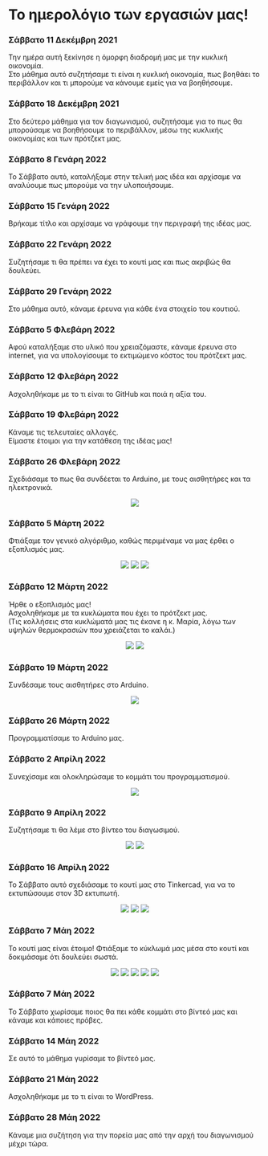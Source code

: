 # Το ημερολόγιο των εργασιών μας!

### Σάββατο 11 Δεκέμβρη 2021
Την ημέρα αυτή ξεκίνησε η όμορφη διαδρομή μας με την κυκλική οικονομία. <br />
Στο μάθημα αυτό συζητήσαμε τι είναι η κυκλική οικονομία, πως βοηθάει το περιβάλλον και τι μπορούμε να κάνουμε εμείς για να βοηθήσουμε.

### Σάββατο 18 Δεκέμβρη 2021
Στο δεύτερο μάθημα για τον διαγωνισμού, συζητήσαμε για το πως θα μπορούσαμε να βοηθήσουμε το περιβάλλον, μέσω της κυκλικής οικονομίας και των πρότζεκτ μας.

### Σάββατο 8 Γενάρη 2022
Το Σάββατο αυτό, καταλήξαμε στην τελική μας ιδέα και αρχίσαμε να αναλύουμε πως μπορούμε να την υλοποιήσουμε.

### Σάββατο 15 Γενάρη 2022
Βρήκαμε τίτλο και αρχίσαμε να γράφουμε την περιγραφή της ιδέας μας.

### Σάββατο 22 Γενάρη 2022
Συζητήσαμε τι θα πρέπει να έχει το κουτί μας και πως ακριβώς θα δουλεύει.

### Σάββατο 29 Γενάρη 2022
Στο μάθημα αυτό, κάναμε έρευνα για κάθε ένα στοιχείο του κουτιού.

### Σάββατο 5 Φλεβάρη 2022
Αφού καταλήξαμε στο υλικό που χρειαζόμαστε, κάναμε έρευνα στο internet, για να υπολογίσουμε το εκτιμώμενο κόστος του πρότζεκτ μας.

### Σάββατο 12 Φλεβάρη 2022
Ασχοληθήκαμε με το τι είναι το GitHub και ποιά η αξία του.

### Σάββατο 19 Φλεβάρη 2022
Κάναμε τις τελευταίες αλλαγές. <br />
Είμαστε έτοιμοι για την κατάθεση της ιδέας μας!

### Σάββατο 26 Φλεβάρη 2022
Σχεδιάσαμε το πως θα συνδέεται το Arduino, με τους αισθητήρες και τα ηλεκτρονικά.

<p align="center">
<img src="https://user-images.githubusercontent.com/28193137/168534680-29e398eb-3565-4d3a-889d-a4b16c9ceb39.png" />
</p>

### Σάββατο 5 Μάρτη 2022
Φτιάξαμε τον γενικό αλγόριθμο, καθώς περιμέναμε να μας έρθει ο εξοπλισμός μας.

<p align="center">
<img src="https://user-images.githubusercontent.com/28193137/164465654-d6c0cc7b-c412-457e-a62b-c61a57d335bf.jpg" />
<img src="https://user-images.githubusercontent.com/28193137/164465669-04e4322e-3765-4c12-9be9-b11ad400f591.jpg" />
<img src="https://user-images.githubusercontent.com/28193137/164465400-1406dca6-3f4e-4088-89cf-04627ad1b8f6.jpg" />
</p>

### Σάββατο 12 Μάρτη 2022
Ήρθε ο εξοπλισμός μας! <br />
Ασχοληθήκαμε με τα κυκλώματα που έχει το πρότζεκτ μας. <br />
(Τις κολλήσεις στα κυκλώματά μας τις έκανε η κ. Μαρία, λόγω των υψηλών θερμοκρασιών που χρειάζεται το καλάι.)

<p align="center">
<img src="https://user-images.githubusercontent.com/28193137/164465933-7f8e8a81-3f9f-49b0-8b47-de00b6aa146e.jpg" />
<img src="https://user-images.githubusercontent.com/28193137/164465942-ed4fa00e-6414-4bd1-9773-5946497861fe.jpg" />
</p>

### Σάββατο 19 Μάρτη 2022
Συνδέσαμε τους αισθητήρες στο Arduino.

<p align="center">
<img src="https://user-images.githubusercontent.com/28193137/164467196-c4fba037-f190-482b-8876-b98419e71a9b.jpg" />
</p>

### Σάββατο 26 Μάρτη 2022
Προγραμματίσαμε το Arduino μας.

### Σάββατο 2 Απρίλη 2022
Συνεχίσαμε και ολοκληρώσαμε το κομμάτι του προγραμματισμού.

<p align="center">
<img src="https://user-images.githubusercontent.com/28193137/164466290-6ba4ff66-649a-4168-ba5c-c8b616afbcc9.jpg" />
</p>

### Σάββατο 9 Απρίλη 2022
Συζητήσαμε τι θα λέμε στο βίντεο του διαγωσιμού.

<p align="center">
<img src="https://user-images.githubusercontent.com/28193137/164464591-582a91cf-a80d-4c8f-adf3-43821c7c8b4c.jpg" />
<img src="https://user-images.githubusercontent.com/28193137/164464563-2886d10b-971e-4570-bdaa-dda545fc2363.jpg" />
</p>


### Σάββατο 16 Απρίλη 2022
Το Σάββατο αυτό σχεδιάσαμε το κουτί μας στο Tinkercad, για να το εκτυπώσουμε στον 3D εκτυπωτή.

<p align="center">
<img src="https://user-images.githubusercontent.com/28193137/164462904-f3539d80-fe5f-46d4-9f2d-553d2c095f2b.jpg" />
<img src="https://user-images.githubusercontent.com/28193137/164461912-e0bbc697-f328-4282-bf64-121bf21749fc.jpg" />
<img src="https://user-images.githubusercontent.com/28193137/164461570-60f7e63b-e9fa-423b-a2aa-9b66ef5a8f4e.jpg" />
</p>

### Σάββατο 7 Μάη 2022
Το κουτί μας είναι έτοιμο!
Φτιάξαμε το κύκλωμά μας μέσα στο κουτί και δοκιμάσαμε ότι δουλεύει σωστά.

<p align="center">
<img src="https://user-images.githubusercontent.com/28193137/168534192-ce244660-a1fe-4dd6-8d65-a774ac30067e.jpg" />
<img src="https://user-images.githubusercontent.com/28193137/168534209-e49468c4-d58c-4b68-b213-c818bc22a303.jpg" />
<img src="https://user-images.githubusercontent.com/28193137/168534217-01d5ce24-9397-40b2-b5e5-e6d4ba98b06a.jpg" />
<img src="https://user-images.githubusercontent.com/28193137/168534227-6c03150f-c7a0-4324-b0a6-6dffeca0a4d9.jpg" />
<img src="https://user-images.githubusercontent.com/28193137/168534235-9e5fcefe-66c7-4220-bca0-a6704d444f58.jpg" />
</p>

### Σάββατο 7 Μάη 2022
Το Σάββατο χωρίσαμε ποιος θα πει κάθε κομμάτι στο βίντεό μας και κάναμε και κάποιες πρόβες.

### Σάββατο 14 Μάη 2022
Σε αυτό το μάθημα γυρίσαμε το βίντεό μας.

### Σάββατο 21 Μάη 2022
Ασχοληθήκαμε με το τι είναι το WordPress.

### Σάββατο 28 Μάη 2022
Κάναμε μια συζήτηση για την πορεία μας από την αρχή του διαγωνισμού μέχρι τώρα.
